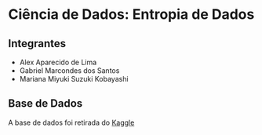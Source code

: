 # Ciência de Dados: Entropia de Dados

## Integrantes

- Alex Aparecido de Lima
- Gabriel Marcondes dos Santos
- Mariana Miyuki Suzuki Kobayashi

## Base de Dados

A base de dados foi retirada do [Kaggle](https://www.kaggle.com/datasets/arnabchaki/laptop-price-prediction?select=laptops_train.csv)
